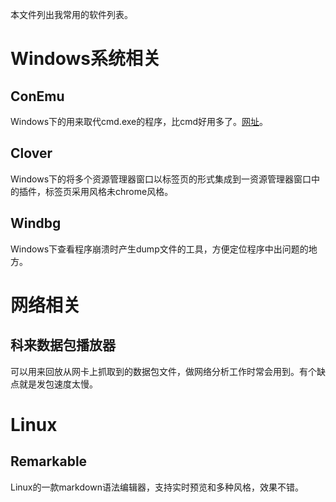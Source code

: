 本文件列出我常用的软件列表。

# Windows系统相关

## ConEmu

Windows下的用来取代cmd.exe的程序，比cmd好用多了。[网址](http://sourceforge.net/projects/conemu/)。

## Clover

Windows下的将多个资源管理器窗口以标签页的形式集成到一资源管理器窗口中的插件，标签页采用风格未chrome风格。

## Windbg

Windows下查看程序崩溃时产生dump文件的工具，方便定位程序中出问题的地方。

# 网络相关

## 科来数据包播放器

可以用来回放从网卡上抓取到的数据包文件，做网络分析工作时常会用到。有个缺点就是发包速度太慢。

# Linux

## Remarkable

Linux的一款markdown语法编辑器，支持实时预览和多种风格，效果不错。
